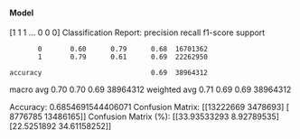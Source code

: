 #### Model
[1 1 1 ... 0 0 0]
Classification Report:
              precision    recall  f1-score   support

           0       0.60      0.79      0.68  16701362
           1       0.79      0.61      0.69  22262950

    accuracy                           0.69  38964312
   macro avg       0.70      0.70      0.69  38964312
weighted avg       0.71      0.69      0.69  38964312

Accuracy: 0.6854691544406071
Confusion Matrix:
[[13222669  3478693]
 [ 8776785 13486165]]
Confusion Matrix (%):
[[33.93533293  8.92789535]
 [22.5251892  34.61158252]]
